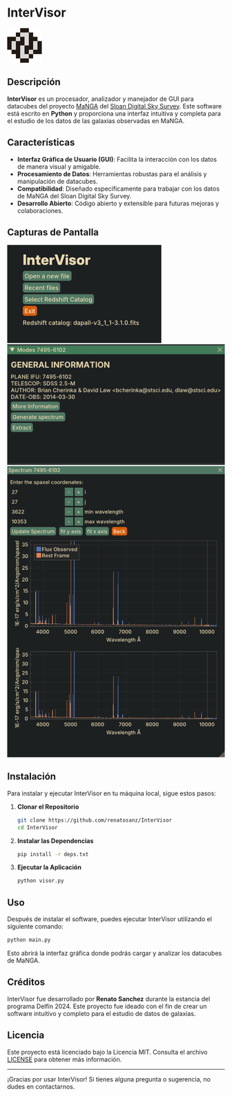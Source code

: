 
# InterVisor

![InterVisor Logo](./icon.png) <!-- Puedes agregar una imagen si tienes un logo -->

## Descripción

**InterVisor** es un procesador, analizador y manejador de GUI para datacubes del proyecto [MaNGA](https://www.sdss.org/surveys/manga/) del [Sloan Digital Sky Survey](https://www.sdss.org/). Este software está escrito en **Python** y proporciona una interfaz intuitiva y completa para el estudio de los datos de las galaxias observadas en MaNGA.

## Características

- **Interfaz Gráfica de Usuario (GUI)**: Facilita la interacción con los datos de manera visual y amigable.
- **Procesamiento de Datos**: Herramientas robustas para el análisis y manipulación de datacubes.
- **Compatibilidad**: Diseñado específicamente para trabajar con los datos de MaNGA del Sloan Digital Sky Survey.
- **Desarrollo Abierto**: Código abierto y extensible para futuras mejoras y colaboraciones.

## Capturas de Pantalla

![InterVisor Main Screen](./menu.png)
![InterVisor Analysis Modes](./modes.png)
![InterVisor Spectrum plot](./spectrum_visor.png)

## Instalación

Para instalar y ejecutar InterVisor en tu máquina local, sigue estos pasos:

1. **Clonar el Repositorio**

   ```bash
   git clone https://github.com/renatosanz/InterVisor
   cd InterVisor
   ```

2. **Instalar las Dependencias**

   ```bash
   pip install -r deps.txt
   ```

3. **Ejecutar la Aplicación**

   ```bash
   python visor.py
   ```

## Uso

Después de instalar el software, puedes ejecutar InterVisor utilizando el siguiente comando:

```bash
python main.py
```

Esto abrirá la interfaz gráfica donde podrás cargar y analizar los datacubes de MaNGA.

## Créditos

InterVisor fue desarrollado por **Renato Sanchez** durante la estancia del programa Delfín 2024. Este proyecto fue ideado con el fin de crear un software intuitivo y completo para el estudio de datos de galaxias.

## Licencia

Este proyecto está licenciado bajo la Licencia MIT. Consulta el archivo [LICENSE](LICENSE) para obtener más información.

---

¡Gracias por usar InterVisor! Si tienes alguna pregunta o sugerencia, no dudes en contactarnos.
